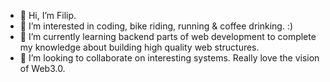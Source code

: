 - 👋 Hi, I’m Filip.
- 👀 I’m interested in coding, bike riding, running & coffee drinking. :)
- 🌱 I’m currently learning backend parts of web development to complete my knowledge about building high quality web structures.
- 💞️ I’m looking to collaborate on interesting systems. Really love the vision of Web3.0.
<!--- - 📫 How to reach me? filip@hussleverse.dev --->

<!---
hussleverse/hussleverse is a ✨ special ✨ repository because its `README.md` (this file) appears on your GitHub profile.
You can click the Preview link to take a look at your changes.
--->
